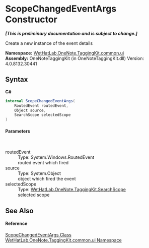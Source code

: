 # ScopeChangedEventArgs Constructor 
 _**\[This is preliminary documentation and is subject to change.\]**_

Create a new instance of the event details

**Namespace:**&nbsp;<a href="043a9407-ac38-b3ac-7348-a6090af495ad.md">WetHatLab.OneNote.TaggingKit.common.ui</a><br />**Assembly:**&nbsp;OneNoteTaggingKit (in OneNoteTaggingKit.dll) Version: 4.0.8132.30441

## Syntax

**C#**<br />
``` C#
internal ScopeChangedEventArgs(
	RoutedEvent routedEvent,
	Object source,
	SearchScope selectedScope
)
```


#### Parameters
&nbsp;<dl><dt>routedEvent</dt><dd>Type: System.Windows.RoutedEvent<br />routed event which fired</dd><dt>source</dt><dd>Type: System.Object<br />object which fired the event</dd><dt>selectedScope</dt><dd>Type: <a href="8e6adcff-7174-4ef1-6f26-1dcd37a6e6fe.md">WetHatLab.OneNote.TaggingKit.SearchScope</a><br />selected scope</dd></dl>

## See Also


#### Reference
<a href="0ed6b2b0-d167-21b2-6d58-93d82ec7037b.md">ScopeChangedEventArgs Class</a><br /><a href="043a9407-ac38-b3ac-7348-a6090af495ad.md">WetHatLab.OneNote.TaggingKit.common.ui Namespace</a><br />